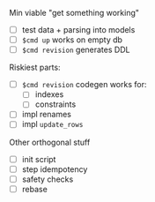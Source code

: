 Min viable "get something working"

- [ ] test data + parsing into models
- [ ] `$cmd up` works on empty db
- [ ] `$cmd revision` generates DDL

Riskiest parts:

- [ ] `$cmd revision` codegen works for:
  - [ ] indexes
  - [ ] constraints
- [ ] impl renames
- [ ] impl `update_rows`

Other orthogonal stuff

- [ ] init script
- [ ] step idempotency
- [ ] safety checks
- [ ] rebase
